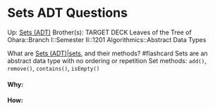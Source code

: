# Sets ADT Questions

Up: [Sets (ADT)](sets_(adt))
Brother(s):
TARGET DECK
Leaves of the Tree of Ohara::Branch I::Semester II::1201 Algorithmics::Abstract Data Types


What are [Sets (ADT)|sets](sets_(adt)|sets), and their methods? #flashcard 
Sets are an abstract data type with no ordering or repetition
Set methods: `add()`, `remove()`, `contains()`, `isEmpty()`
<!--ID: 1707418939962-->






































#### Why:
#### How:









